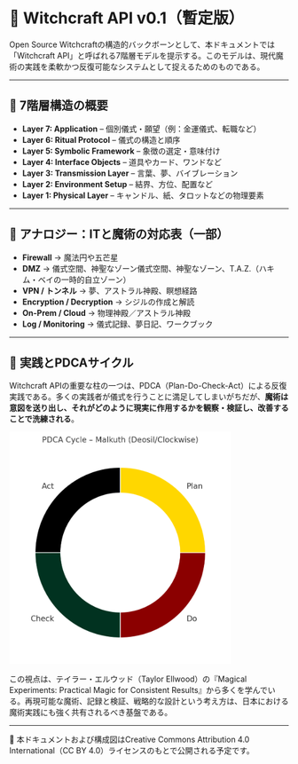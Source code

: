 # 🧠 Witchcraft API v0.1（暫定版）

Open Source Witchcraftの構造的バックボーンとして、本ドキュメントでは「Witchcraft API」と呼ばれる7階層モデルを提示する。このモデルは、現代魔術の実践を柔軟かつ反復可能なシステムとして捉えるためのものである。

---

## 🔧 7階層構造の概要

- **Layer 7: Application** – 個別儀式・願望（例：金運儀式、転職など）
- **Layer 6: Ritual Protocol** – 儀式の構造と順序
- **Layer 5: Symbolic Framework** – 象徴の選定・意味付け
- **Layer 4: Interface Objects** – 道具やカード、ワンドなど
- **Layer 3: Transmission Layer** – 言葉、夢、バイブレーション
- **Layer 2: Environment Setup** – 結界、方位、配置など
- **Layer 1: Physical Layer** – キャンドル、紙、タロットなどの物理要素

---

## 🔄 アナロジー：ITと魔術の対応表（一部）

- **Firewall** → 魔法円や五芒星
- **DMZ** → 儀式空間、神聖なゾーン儀式空間、神聖なゾーン、T.A.Z.（ハキム・ベイの一時的自立ゾーン）
- **VPN / トンネル** → 夢、アストラル神殿、瞑想経路
- **Encryption / Decryption** → シジルの作成と解読
- **On-Prem / Cloud** → 物理神殿／アストラル神殿
- **Log / Monitoring** → 儀式記録、夢日記、ワークブック

---

## 🔁 実践とPDCAサイクル

Witchcraft APIの重要な柱の一つは、PDCA（Plan-Do-Check-Act）による反復実践である。多くの実践者が儀式を行うことに満足してしまいがちだが、**魔術は意図を送り出し、それがどのように現実に作用するかを観察・検証し、改善することで洗練される**。

<img src="pdca_malkuth_clockwise.png" width="400">

この視点は、テイラー・エルウッド（Taylor Ellwood）の『Magical Experiments: Practical Magic for Consistent Results』から多くを学んでいる。再現可能な魔術、記録と検証、戦略的な設計という考え方は、日本における魔術実践にも強く共有されるべき基盤である。

---

📝 本ドキュメントおよび構成図はCreative Commons Attribution 4.0 International（CC BY 4.0）ライセンスのもとで公開される予定です。

